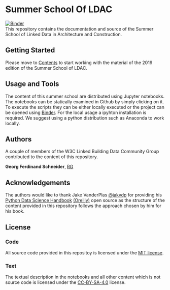 # Summer School Of LDAC
[![Binder](https://mybinder.org/badge.svg)](https://mybinder.org/v2/gh/w3c-lbd-cg/SummerSchoolOfLDAC/master)  
This repository contains the documentation and source of the Summer School of Linked Data in Architecture and Construction.

## Getting Started

Please move to [Contents](Contents.md) to start working with the material of the 2019 edition of the Summer School of LDAC.

## Usage and Tools

The content of this summer school are distributed using Jupyter notebooks. The notebooks can be statically examined in Github by simply clicking on it. To execute the scripts they can be either locally executed or the project can be opened using [Binder](https://mybinder.org). For the local usage a ipyhton installation is required. We suggest using a python distribution such as Anaconda to work locally.

## Authors

A couple of members of the W3C Linked Building Data Community Group contributed to the content of this repository.

**Georg Ferdinand Schneider**, [RG](https://www.researchgate.net/profile/Georg_Schneider3)  

## Acknowledgements

The authors would like to thank Jake VanderPlas [@jakvdp](https://github.com/jakevdp) for providing his [Python Data Science Handbook](https://github.com/jakevdp/PythonDataScienceHandbook/) [(Oreilly)](http://shop.oreilly.com/product/0636920034919.do) open source as the structure of the content provided in this repository follows the approach chosen by him for his book.

## License

### Code
All source code provided in this repositoy is licensed under the [MIT license](LICENSE-CODE).

### Text
The textual description in the notebooks and all other content which is not source code is licensed under the [CC-BY-SA-4.0](LICENSE-TEXT) license.
